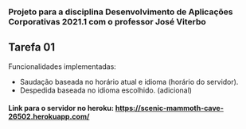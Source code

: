 ### Projeto para a disciplina Desenvolvimento de Aplicações Corporativas 2021.1 com o professor José Viterbo

## Tarefa 01

Funcionalidades implementadas:
* Saudação baseada no horário atual e idioma (horário do servidor).
* Despedida baseada no idioma escolhido. (adicional)

#### Link para o servidor no heroku: https://scenic-mammoth-cave-26502.herokuapp.com/

